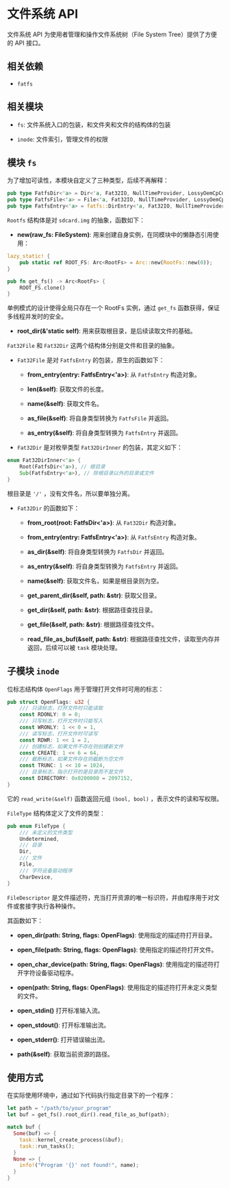 # 文件系统 API

文件系统 API 为使用者管理和操作文件系统树（File System Tree）提供了方便的 API 接口。

## 相关依赖

- `fatfs`

## 相关模块

- `fs`: 文件系统入口的包装，和文件夹和文件的结构体的包装

- `inode`: 文件索引，管理文件的权限

## 模块 `fs`

为了增加可读性，本模块自定义了三种类型，后续不再解释：

```rust
pub type FatfsDir<'a> = Dir<'a, Fat32IO, NullTimeProvider, LossyOemCpConverter>;
pub type FatfsFile<'a> = File<'a, Fat32IO, NullTimeProvider, LossyOemCpConverter>;
pub type FatfsEntry<'a> = fatfs::DirEntry<'a, Fat32IO, NullTimeProvider, LossyOemCpConverter>;
```

`Rootfs` 结构体是对 `sdcard.img` 的抽象，函数如下：

- **new(raw_fs: FileSystem<Fat32IO>)**: 用来创建自身实例，在同模块中的懒静态引用使用：

```rust
lazy_static! {
    pub static ref ROOT_FS: Arc<RootFs> = Arc::new(RootFs::new(0));
}

pub fn get_fs() -> Arc<RootFs> {
    ROOT_FS.clone()
}
```

单例模式的设计使得全局只存在一个 RootFs 实例，通过 `get_fs` 函数获得，保证多线程并发时的安全。

- **root_dir(&'static self)**: 用来获取根目录，是后续读取文件的基础。

`Fat32File` 和 `Fat32Dir` 这两个结构体分别是文件和目录的抽象。

- `Fat32File` 是对 `FatfsEntry` 的包装，原生的函数如下：

  - **from_entry(entry: FatfsEntry<'a>)**: 从 `FatfsEntry` 构造对象。

  - **len(&self)**: 获取文件的长度。

  - **name(&self)**: 获取文件名。

  - **as_file(&self)**: 将自身类型转换为 `FatfsFile` 并返回。

  - **as_entry(&self)**: 将自身类型转换为 `FatfsEntry` 并返回。

- `Fat32Dir` 是对枚举类型 `Fat32DirInner` 的包装，其定义如下：

```rust
enum Fat32DirInner<'a> {
    Root(FatfsDir<'a>), // 根目录
    Sub(FatfsEntry<'a>), // 除根目录以外的目录或文件
}
```

根目录是 `'/'` ，没有文件名，所以要单独分离。

- `Fat32Dir` 的函数如下：

  - **from_root(root: FatfsDir<'a>)**: 从 `Fat32Dir` 构造对象。

  - **from_entry(entry: FatfsEntry<'a>)**: 从 `FatfsEntry` 构造对象。

  - **as_dir(&self)**: 将自身类型转换为 `FatfsDir` 并返回。

  - **as_entry(&self)**: 将自身类型转换为 `FatfsEntry` 并返回。

  - **name(&self)**: 获取文件名，如果是根目录则为空。

  - **get_parent_dir(&self, path: &str)**: 获取父目录。

  - **get_dir(&self, path: &str)**: 根据路径查找目录。

  - **get_file(&self, path: &str)**: 根据路径查找文件。

  - **read_file_as_buf(&self, path: &str)**: 根据路径查找文件，读取至内存并返回，后续可以被 `task` 模块处理。

## 子模块 `inode`

位标志结构体 `OpenFlags` 用于管理打开文件时可用的标志：

```rust
pub struct OpenFlags: u32 {
    /// 只读标志，打开文件时只能读取
    const RDONLY: 0 = 0;
    /// 只写标志，打开文件时只能写入
    const WRONLY: 1 << 0 = 1,
    /// 读写标志，打开文件时可读写
    const RDWR: 1 << 1 = 2,
    /// 创建标志，如果文件不存在则创建新文件
    const CREATE: 1 << 6 = 64,
    /// 截断标志，如果文件存在则截断为空文件
    const TRUNC: 1 << 10 = 1024,
    /// 目录标志，指示打开的是目录而不是文件
    const DIRECTORY: 0x0200000 = 2097152,
}
```

它的 `read_write(&self)` 函数返回元组 `(bool, bool)` ，表示文件的读和写权限。

`FileType` 结构体定义了文件的类型：

```rust
pub enum FileType {
    /// 未定义的文件类型
    Undetermined, 
    /// 目录
    Dir,
    /// 文件
    File,
    /// 字符设备驱动程序
    CharDevice,
}
```

`FileDescriptor` 是文件描述符，充当打开资源的唯一标识符，并由程序用于对文件或套接字执行各种操作。

其函数如下：

- **open_dir(path: String, flags: OpenFlags)**: 使用指定的描述符打开目录。

- **open_file(path: String, flags: OpenFlags)**: 使用指定的描述符打开文件。

- **open_char_device(path: String, flags: OpenFlags)**: 使用指定的描述符打开字符设备驱动程序。

- **open(path: String, flags: OpenFlags)**: 使用指定的描述符打开未定义类型的文件。

- **open_stdin()** 打开标准输入流。

- **open_stdout()**: 打开标准输出流。

- **open_stderr()**: 打开错误输出流。

- **path(&self)**: 获取当前资源的路径。

## 使用方式

在实际使用环境中，通过如下代码执行指定目录下的一个程序：

```rust
let path = "/path/to/your_program"
let buf = get_fs().root_dir().read_file_as_buf(path);

match buf {
  Some(buf) => {
    task::kernel_create_process(&buf);
    task::run_tasks();
  }
  None => {
    info!("Program '{}' not found!", name);
  }
}
```
